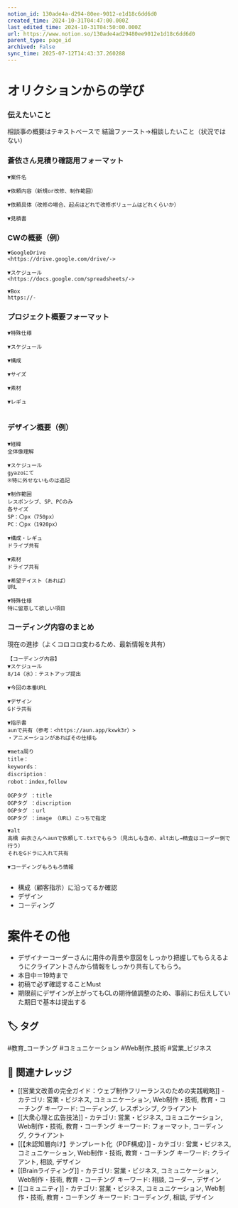 ```yaml
---
notion_id: 130ade4a-d294-80ee-9012-e1d18c6dd6d0
created_time: 2024-10-31T04:47:00.000Z
last_edited_time: 2024-10-31T04:50:00.000Z
url: https://www.notion.so/130ade4ad29480ee9012e1d18c6dd6d0
parent_type: page_id
archived: False
sync_time: 2025-07-12T14:43:37.260288
---
```


# オリクションからの学び

### 伝えたいこと
相談事の概要はテキストベースで
結論ファースト→相談したいこと（状況ではない）
### 蒼依さん見積り確認用フォーマット
```plain text
▼案件名

▼依頼内容（新規or改修、制作範囲）

▼依頼具体（改修の場合、起点はどれで改修ボリュームはどれくらいか）

▼見積書

```
### CWの概要（例）
```plain text
▼GoogleDrive
<https://drive.google.com/drive/->

▼スケジュール
<https://docs.google.com/spreadsheets/->

▼Box
https://-

```
### プロジェクト概要フォーマット
```plain text
▼特殊仕様

▼スケジュール

▼構成

▼サイズ

▼素材

▼レギュ


```
### デザイン概要（例）
```plain text
▼経緯
全体像理解

▼スケジュール
gyazoにて
※特に外せないものは追記

▼制作範囲
レスポンシブ、SP、PCのみ
各サイズ
SP：〇px（750px）
PC：〇px（1920px）

▼構成・レギュ
ドライブ共有

▼素材
ドライブ共有

▼希望テイスト（あれば）
URL

▼特殊仕様
特に留意して欲しい項目

```
### コーディング内容のまとめ
現在の進捗（よくコロコロ変わるため、最新情報を共有）
```plain text
【コーディング内容】
▼スケジュール
8/14（水）：テストアップ提出

▼今回の本番URL

▼デザイン
Gドラ共有

▼指示書
aunで共有（参考：<https://aun.app/kxwk3r）>
・アニメーションがあればその仕様も

▼meta周り
title：
keywords：
discription：
robot：index,follow

OGPタグ ：title
OGPタグ ：discription
OGPタグ ：url
OGPタグ ：image　（URL）こっちで指定

▼alt
高橋 由衣さんへaunで依頼して.txtでもらう（見出しも含め、alt出し→精査はコーダー側で行う）
それをGドラに入れて共有

▼コーディングもろもろ情報


```
- 構成（顧客指示）に沿ってるか確認
- デザイン
- コーディング
# 案件その他
- デザイナーコーダーさんに用件の背景や意図をしっかり把握してもらえるようにクライアントさんから情報をしっかり共有してもらう。
- 本日中＝19時まで
- 初稿で必ず確認することMust
- 期限前にデザインが上がってもCLの期待値調整のため、事前にお伝えしていた期日で基本は提出する

## 🏷️ タグ
#教育_コーチング #コミュニケーション #Web制作_技術 #営業_ビジネス

## 🔗 関連ナレッジ
- [[営業文改善の完全ガイド：ウェブ制作フリーランスのための実践戦略]] - カテゴリ: 営業・ビジネス, コミュニケーション, Web制作・技術, 教育・コーチング キーワード: コーディング, レスポンシブ, クライアント
- [[大衆心理と広告技法]] - カテゴリ: 営業・ビジネス, コミュニケーション, Web制作・技術, 教育・コーチング キーワード: フォーマット, コーディング, クライアント
- [[【未認知層向け】テンプレート化（PDF構成）]] - カテゴリ: 営業・ビジネス, コミュニケーション, Web制作・技術, 教育・コーチング キーワード: クライアント, 相談, デザイン
- [[Brainライティング]] - カテゴリ: 営業・ビジネス, コミュニケーション, Web制作・技術, 教育・コーチング キーワード: 相談, コーダー, デザイン
- [[コミュニティ]] - カテゴリ: 営業・ビジネス, コミュニケーション, Web制作・技術, 教育・コーチング キーワード: コーディング, 相談, デザイン
